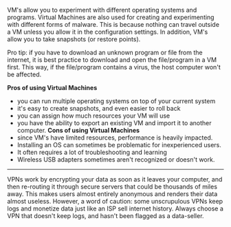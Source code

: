 VM's allow you to experiment with different operating systems and programs. Virtual Machines are also used for creating and experimenting with different forms of malware. This is because nothing can travel outside a VM unless you allow it in the configuration settings. In addition, VM's allow you to take snapshots (or restore points).

Pro tip: if you have to download an unknown program or file from the internet, it is best practice to download and open the file/program in a VM first. This way, if the file/program contains a virus, the host computer won't be affected.

**Pros of using Virtual Machines**
- you can run multiple operating systems on top of your current system
- it's easy to create snapshots, and even easier to roll back
- you can assign how much resources your VM will use
- you have the ability to export an existing VM and import it to another computer.
**Cons of using Virtual Machines**
- since VM's have limited resources, performance is heavily impacted.
- Installing an OS can sometimes be problematic for inexperienced users.
- It often requires a lot of troubleshooting and learning
- Wireless USB adapters sometimes aren't recognized or doesn't work.
----------
VPNs work by encrypting your data as soon as it leaves your computer, and then re-routing it through secure servers that could be thousands of miles away. This makes users almost entirely anonymous and renders their data almost useless.
However, a word of caution: some unscrupulous VPNs keep logs and monetize data just like an ISP sell internet history. Always choose a VPN that doesn't keep logs, and hasn't been flagged as a data-seller.


